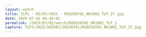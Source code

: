 ```yaml
---
layout: watch
title: TLP1 - 02/07/2025 - M20250702_061002_TLP_1T.jpg
date: 2025-07-02 06:10:02
permalink: /2025/07/02/watch/M20250702_061002_TLP_1
capture: TLP1/2025/202507/20250701/M20250702_061002_TLP_1T.jpg
---
```

